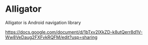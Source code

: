 # Alligator
Alligator is Android navigation library

https://docs.google.com/document/d/1bTxv2lXkZD-k8utQerr8d1V-Ww8VeDaug2FXFvkRQFM/edit?usp=sharing